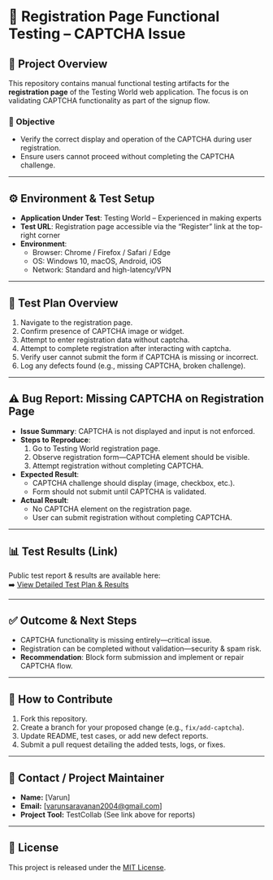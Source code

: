 # 🧪 Registration Page Functional Testing – CAPTCHA Issue

## 📄 Project Overview
This repository contains manual functional testing artifacts for the **registration page** of the Testing World web application. The focus is on validating CAPTCHA functionality as part of the signup flow.

### 🔎 Objective
- Verify the correct display and operation of the CAPTCHA during user registration.
- Ensure users cannot proceed without completing the CAPTCHA challenge.

---

## ⚙️ Environment & Test Setup

- **Application Under Test**: Testing World – Experienced in making experts  
- **Test URL**: Registration page accessible via the “Register” link at the top-right corner  
- **Environment**:
  - Browser: Chrome / Firefox / Safari / Edge
  - OS: Windows 10, macOS, Android, iOS
  - Network: Standard and high-latency/VPN

---

## 🧩 Test Plan Overview

1. Navigate to the registration page.
2. Confirm presence of CAPTCHA image or widget.
3. Attempt to enter registration data without captcha.
4. Attempt to complete registration after interacting with captcha.
5. Verify user cannot submit the form if CAPTCHA is missing or incorrect.
6. Log any defects found (e.g., missing CAPTCHA, broken challenge).

---

## ⚠️ Bug Report: Missing CAPTCHA on Registration Page

- **Issue Summary**: CAPTCHA is not displayed and input is not enforced.
- **Steps to Reproduce**:
  1. Go to Testing World registration page.
  2. Observe registration form—CAPTCHA element should be visible.
  3. Attempt registration without completing CAPTCHA.
- **Expected Result**:
  - CAPTCHA challenge should display (image, checkbox, etc.).
  - Form should not submit until CAPTCHA is validated.
- **Actual Result**:
  - No CAPTCHA element on the registration page.
  - User can submit registration without completing CAPTCHA.

---

## 📊 Test Results (Link)

Public test report & results are available here:  
➡️ [View Detailed Test Plan & Results](https://testcollab.io/project/16171/test_plans/66564/view?public_token=eyJhbGciOiJIUzI1NiIsInR5cCI6IkpXVCJ9.eyJjb21wYW55Ijo5NjUyLCJwcm9qZWN0IjoiMTYxNzEiLCJlbnRpdHkiOiJ0ZXN0cGxhbiIsImVudGl0eUlkIjo2NjU2NCwiaWF0IjoxNzQ5NjI3NDE2fQ.31qyrfn7VookVIMfhZX0eKGmdPMt4PnLHe-429dEyLI&region=US)

---

## ✅ Outcome & Next Steps

- CAPTCHA functionality is missing entirely—critical issue.  
- Registration can be completed without validation—security & spam risk.  
- **Recommendation**: Block form submission and implement or repair CAPTCHA flow.

---

## 📝 How to Contribute

1. Fork this repository.
2. Create a branch for your proposed change (e.g., `fix/add-captcha`).
3. Update README, test cases, or add new defect reports.
4. Submit a pull request detailing the added tests, logs, or fixes.

---

## 📇 Contact / Project Maintainer

- **Name:** [Varun]  
- **Email:** [varunsaravanan2004@gmail.com]  
- **Project Tool:** TestCollab (See link above for reports)

---

## 🏁 License

This project is released under the [MIT License](LICENSE).

